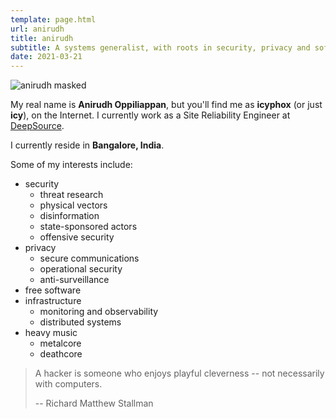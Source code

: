 ```yaml
---
template: page.html
url: anirudh
title: anirudh
subtitle: A systems generalist, with roots in security, privacy and software freedom.
date: 2021-03-21
---
```


![anirudh masked](https://x.icyphox.sh/anirudh-mask.jpeg)

My real name is **Anirudh Oppiliappan**, but you'll find me as
**icyphox** (or just **icy**), on the Internet. I currently work as a
Site Reliability Engineer at [DeepSource](https://deepsource.io).

I currently reside in **Bangalore, India**.

Some of my interests include:

- security
    - threat research
    - physical vectors
    - disinformation
    - state-sponsored actors
    - offensive security
- privacy
    - secure communications
    - operational security
    - anti-surveillance
- free software
- infrastructure
    - monitoring and observability
    - distributed systems
- heavy music
    - metalcore
    - deathcore

> A hacker is someone who enjoys playful cleverness -- not necessarily
> with computers.
>
> -- Richard Matthew Stallman
